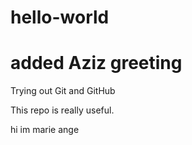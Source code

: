 # hello-world
# added Aziz greeting
Trying out Git and GitHub

This repo is really useful.

hi im marie ange
